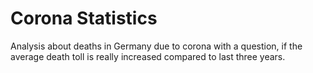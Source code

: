 Corona Statistics
=============

Analysis about deaths in Germany due to corona with a question, if 
the average death toll is really increased
compared to last three years.


